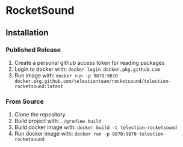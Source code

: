 # RocketSound

## Installation

### Published Release

1. Create a personal github access token for reading packages
2. Login to docker with: `docker login docker.pkg.github.com`
3. Run image with: `docker run -p 9870:9870 docker.pkg.github.com/telestionteam/rocketsound/telestion-rocketsound:latest`

### From Source

1. Clone the repository
2. Build project with: `./gradlew build`
3. Build docker image with: `docker build -t telestion-rocketsound`
4. Run docker image with: `docker run -p 9870:9870 telestion-rocketsound`
